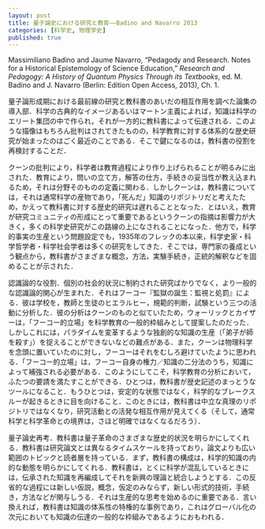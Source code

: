 ```yaml
---
layout: post
title: 量子論史における研究と教育——Badino and Navarro 2013
categories: [科学史, 物理学史]
published: true
---
```


Massimiliano Badino and Jaume Navarro, “Pedagody and Research. Notes for a Historical Epistemology of Science Education,” _Research and Pedagogy: A History of Quantum Physics Through its Textbooks_, ed. M. Badino and J. Navarro (Berlin: Edition Open Access, 2013), Ch. 1.

量子論形成期における最前線の研究と教科書のあいだの相互作用を調べた論集の導入部．科学の古典的なイメージあるいはマートン主義によれば，知識は科学のエリート集団の中で作られ，それが一方的に教科書によって伝達される．このような描像はもちろん批判はされてきたものの，科学教育に対する体系的な歴史研究が始まったのはごく最近のことである．そこで鍵になるのは，教科書の役割を再検討することだ．<!-- Brooke, Communicating chemistry (2000), Bensaude-Vincent 2006, Bertomeu-Sánchez et al. 2006, Kaiser 2006, Vicedo 2012. -->

クーンの批判により，科学者は教育過程により作り上げられることが明るみに出された．教育により，問いの立て方，解答の仕方，手続きの妥当性が教え込まれるため，それは分野そのものの定義に関わる．しかしクーンは，教科書については，それは通常科学の産物であり，「死んだ」知識のリポジトリだと考えたため，かえって教科書に対する歴史的研究は遅れることとなった．とはいえ，教育が研究コミュニティの形成にとって重要であるというクーンの指摘は影響力が大きく，多くの科学史研究がこの路線の上になされることになった．他方で，科学的事実の生産という問題設定でも，1935年のフレックの本以来，科学史家・科学哲学者・科学社会学者は多くの研究をしてきた．そこでは，専門家の養成という観点から，教科書がさまざまな概念，方法，実験手続き，正統的解釈などを固めることが示された．

認識論的な役割．個別の社会的状況に制約された研究ばかりでなく，より一般的な認識論的関心が生まれた．それはフーコー『監獄の誕生：監視と処罰』による．彼は学校を，教師と生徒のヒエラルヒー，規範的判断，試験という三つの活動に分析した．彼の分析はクーンのものと似ていたため，ウォーリックとカイザーは，「フーコー的立場」を科学教育の一般的枠組みとして提案したのだった．しかしこれには，パラダイムを変革するような独創的な知識の生産（「弟子が師を殺す」）を捉えることができないなどの難点がある．また，クーンは物理科学を念頭に置いていたのに対し，フーコーはそれをむしろ避けていたように思われる．「フーコー的立場」は，フーコー自身の権力／知識の二分法のうち，知識によって補強される必要がある．このようにしてこそ，科学教育の分析において，ふたつの要請を満たすことができる．ひとつは，教科書が歴史記述のまっとうなツールになること．もうひとつは，安定的な状態ではなく，科学的なブレークスルーが起きるときに目を向けること．このときには，教科書は中立な真理のリポジトリではなくなり，研究活動との活発な相互作用が見えてくる（そして，通常科学と科学革命との境界は，さほど明確ではなくなるだろう）．

量子論史再考．教科書は量子革命のさまざまな歴史的状況を明らかにしてくれる．教科書は研究論文とは異なるタイムスケールを持っており，論文よりも広い範囲のトピックと読者層を持っている．まず，教科書の構成は，科学的知識の内的な動態を明らかにしてくれる．教科書は，とくに科学が混乱しているときには，伝承された知識を再編成してそれを新興の理論と統合しようとする．この反省的な過程には新しい仮説，概念，仮定のみならず，新しい形式的技術，手続き，方法などが関与しうる．それは生産的な思考を始めるのに重要である．言い換えれば，教科書は知識の体系性の特権的な事例であり，これはグローバル化の次元においても知識の伝達の一般的な枠組みであるようにおもわれる．
